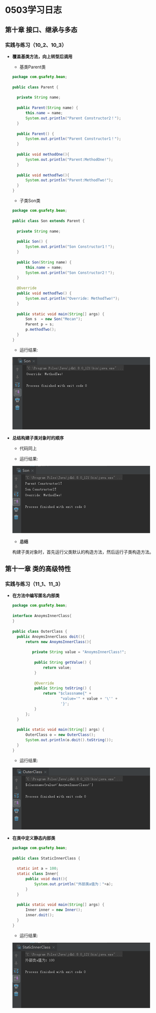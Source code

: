 # 0503学习日志

## 第十章 接口、继承与多态

### **实践与练习（10_2、10_3）**

* **覆盖基类方法，向上转型后调用**
  * 基类Parent类

  ```java
  package com.gsafety.bean;

  public class Parent {

    private String name;

    public Parent(String name) {
        this.name = name;
        System.out.println("Parent Constructor2！");
    }

    public Parent() {
        System.out.println("Parent Constructor1！");
    }

    public void methodOne(){
        System.out.println("Parent:MethodOne!");
    }

    public void methodTwo(){
        System.out.println("Parent:MethodTwo!");
    }
  }
  ```

  * 子类Son类

  ```java
  package com.gsafety.bean;

  public class Son extends Parent {

    private String name;

    public Son() {
        System.out.println("Son Constructor1！");
    }

    public Son(String name) {
        this.name = name;
        System.out.println("Son Constructor2！");
    }

    @Override
    public void methodTwo() {
        System.out.println("Override: MethodTwo!");
    }

    public static void main(String[] args) {
        Son s  = new Son("Mecan");
        Parent p = s;
        p.methodTwo();
    }
  }
  ```

  * 运行结果:

  ![Test10_2](./pic/0504_1.png)

* **总结构建子类对象时的顺序**

  * 代码同上

  * 运行结果:

  ![Test10_3](./pic/0504_2.png)

  * **总结**

  构建子类对象时，首先运行父类默认的构造方法，然后运行子类构造方法。

## 第十一章 类的高级特性

### **实践与练习（11_1、11_3）**

* **在方法中编写匿名内部类**

  ```java
  package com.gsafety.bean;

  interface AnoymsInnerClass{
  }

  public class OuterClass {
    public AnoymsInnerClass doit(){
        return new AnoymsInnerClass(){

           private String value = "AnoymsInnerClass!";

            public String getValue() {
                return value;
            }

            @Override
            public String toString() {
                return "$classname{" +
                        "value='" + value + '\'' +
                        '}';
            }
        };
    }

    public static void main(String[] args) {
        OuterClass o = new OuterClass();
        System.out.println(o.doit().toString());
    }
  }
  ```

  * 运行结果:

  ![Test11_1](./pic/0504_3.png)

* **在类中定义静态内部类**

  ```java
  package com.gsafety.bean;

  public class StaticInnerClass {

    static int a = 100;
    static class Inner{
        public void doit(){
            System.out.println("外部类a值为："+a);
        }
    }

    public static void main(String[] args) {
        Inner inner = new Inner();
        inner.doit();
    }
  }
  ```

  * 运行结果:

  ![Test11_3](./pic/0504_4.png)